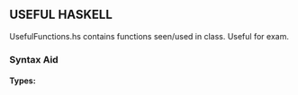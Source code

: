 ## USEFUL HASKELL ##

UsefulFunctions.hs contains functions seen/used in class. Useful for exam.

### Syntax Aid ###

#### Types: ####

```haskell

```
